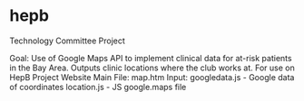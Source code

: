 # hepb

Technology Committee Project

Goal: Use of Google Maps API to implement clinical data for at-risk patients in the Bay Area. Outputs clinic locations
where the club works at. For use on HepB Project Website
Main File: map.htm
Input: 
googledata.js - Google data of coordinates
location.js - JS google.maps file
